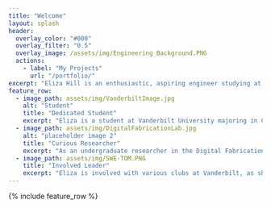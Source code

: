 ```yaml
---
title: "Welcome"
layout: splash
header:
  overlay_color: "#000"
  overlay_filter: "0.5"
  overlay_image: /assets/img/Engineering Background.PNG
  actions:
    - label: "My Projects"
      url: "/portfolio/"
excerpt: "Eliza Hill is an enthusiastic, aspiring engineer studying at Vanderbilt University. Whether it's 3D Printing, Aerospace, Product Design and Development, Energy and Sustainability, or Manufacturing, Eliza is very interested in various industries and wants to gain more engineering experience."
feature_row:
  - image_path: assets/img/VanderbiltImage.jpg
    alt: "Student"
    title: "Dedicated Student"
    excerpt: "Eliza is a student at Vanderbilt University majoring in Chemical Engineering with minors in Digital Fabrication, Business, and Chemistry."
  - image_path: assets/img/DigitalFabricationLab.jpg
    alt: "placeholder image 2"
    title: "Curious Researcher"
    excerpt: "As an undergraduate researcher in the Digital Fabrication Lab, Eliza has been able to gain valuable experience exploring various facets of 3D Printing."
  - image_path: assets/img/SWE-TOM.PNG
    title: "Involved Leader"
    excerpt: "Eliza is involved with various clubs at Vanderbilt, as she is Co-President of Tikkun Olam Makers (TOM) and the Recruitment Liasion for the Society of Women Engineers (SWE)."
---
```


{% include feature_row %}

